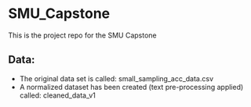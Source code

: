 # SMU_Capstone

This is the project repo for the SMU Capstone 

## Data:
- The original data set is called:  small_sampling_acc_data.csv
- A normalized dataset has been created (text pre-processing applied) called:  cleaned_data_v1
